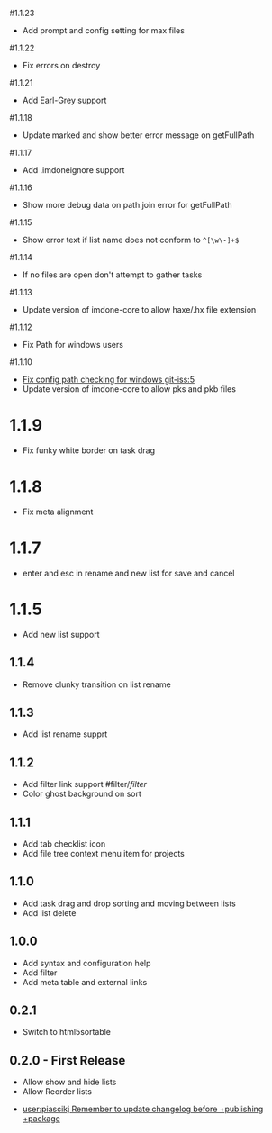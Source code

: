 #1.1.23
* Add prompt and config setting for max files

#1.1.22
* Fix errors on destroy

#1.1.21
* Add Earl-Grey support

#1.1.18
* Update marked and show better error message on getFullPath

#1.1.17
* Add .imdoneignore support

#1.1.16
* Show more debug data on path.join error for getFullPath

#1.1.15
* Show error text if list name does not conform to `^[\w\-]+$`

#1.1.14
* If no files are open don't attempt to gather tasks

#1.1.13
* Update version of imdone-core to allow haxe/.hx file extension

#1.1.12
* Fix Path for windows users

#1.1.10
* [Fix config path checking for windows git-iss:5](#DONE:10)
* Update version of imdone-core to allow pks and pkb files

# 1.1.9
* Fix funky white border on task drag

# 1.1.8
* Fix meta alignment

# 1.1.7
* enter and esc in rename and new list for save and cancel

# 1.1.5
* Add new list support

## 1.1.4
* Remove clunky transition on list rename

## 1.1.3
* Add list rename supprt

## 1.1.2
* Add filter link support #filter/*filter*
* Color ghost background on sort

## 1.1.1
* Add tab checklist icon
* Add file tree context menu item for projects

## 1.1.0
* Add task drag and drop sorting and moving between lists
* Add list delete

## 1.0.0
* Add syntax and configuration help
* Add filter
* Add meta table and external links

## 0.2.1
* Switch to html5sortable

## 0.2.0 - First Release
* Allow show and hide lists
* Allow Reorder lists

- [user:piascikj Remember to update changelog before +publishing +package](#DOING:10)
